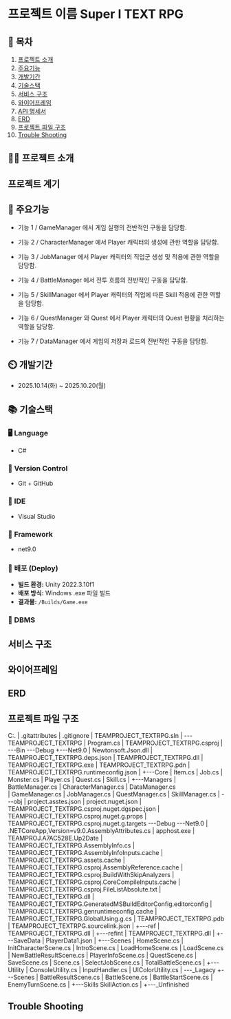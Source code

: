 # 프로젝트 이름 Super I TEXT RPG

## 📖 목차
1. [프로젝트 소개](#프로젝트-소개)
2. [주요기능](#주요기능)
3. [개발기간](#개발기간)
4. [기술스택](#기술스택)
5. [서비스 구조](#서비스-구조)
6. [와이어프레임](#와이어프레임)
7. [API 명세서](#API-명세서)
8. [ERD](#ERD)
9. [프로젝트 파일 구조](#프로젝트-파일-구조)
10. [Trouble Shooting](#trouble-shooting)

## 👨‍🏫 프로젝트 소개
## 프로젝트 계기
## 💜 주요기능

- 기능 1 / GameManager 에서 게임 실행의 전반적인 구동을 담당함.

- 기능 2 / CharacterManager 에서 Player 캐릭터의 생성에 관한 역할을 담당함.

- 기능 3 / JobManager 에서 Player 캐릭터의 직업군 생성 및 적용에 관한 역할을 담당함.

- 기능 4 / BattleManager 에서 전투 흐름의 전반적인 구동을 담당함.

- 기능 5 / SkillManager 에서 Player 캐릭터의 직업에 따른 Skill 적용에 관한 역할을 담당함.

- 기능 6 / QuestManager 와 Quest 에서 Player 캐릭터의 Quest 현황을 처리하는 역할을 담당함.

- 기능 7 / DataManager 에서 게임의 저장과 로드의 전반적인 구동을 담당함.


## ⏲️ 개발기간
- 2025.10.14(화) ~ 2025.10.20(월)
## 📚️ 기술스택
### 🖥️ Language
*  C#
### 🔧 Version Control
*  Git + GitHub
### 🧩 IDE
* Visual Studio
### 🧰 Framework
* net9.0
### 🚀 배포 (Deploy)
- **빌드 환경:** Unity 2022.3.10f1
- **배포 방식:** Windows .exe 파일 빌드
- **결과물:** `/Builds/Game.exe`
### 💾  DBMS

## 서비스 구조

## 와이어프레임

## ERD

## 프로젝트 파일 구조
C:.
|   .gitattributes
|   .gitignore
|   TEAMPROJECT_TEXTRPG.sln
|
\---TEAMPROJECT_TEXTRPG
    |   Program.cs
    |   TEAMPROJECT_TEXTRPG.csproj
    |
    \---Bin
        \---Debug
            +---Net9.0
            |       Newtonsoft.Json.dll
            |       TEAMPROJECT_TEXTRPG.deps.json
            |       TEAMPROJECT_TEXTRPG.dll
            |       TEAMPROJECT_TEXTRPG.exe
            |       TEAMPROJECT_TEXTRPG.pdn
            |       TEAMPROJECT_TEXTRPG.runtimeconfig.json
    |
    +---Core
    |       Item.cs
    |       Job.cs
    |       Monster.cs
    |       Player.cs
    |       Quest.cs
    |       Skill.cs
    |
    +---Managers
    |       BattleManager.cs
    |       CharacterManager.cs
    |       DataManager.cs    
    |       GameManager.cs
    |       JobManager.cs
    |       QuestManager.cs
    |       SkillManager.cs
    |
    \---obj
    |       project.asstes.json
    |       project.nuget.json
    |       TEAMPROJECT_TEXTRPG.csproj.nuget.dgspec.json
    |       TEAMPROJECT_TEXTRPG.csproj.nuget.g.props
    |       TEAMPROJECT_TEXTRPG.csproj.nuget.g.targets
        \---Debug
            \---Net9.0
            |       .NETCoreApp,Version=v9.0.AssemblyAttributes.cs
            |       apphost.exe
            |       TEAMPROJ.A7AC528E.Up2Date
            |       TEAMPROJECT_TEXTRPG.AssemblyInfo.cs
            |       TEAMPROJECT_TEXTRPG.AssemblyInfoInputs.cache
            |       TEAMPROJECT_TEXTRPG.assets.cache
            |       TEAMPROJECT_TEXTRPG.csproj.AssemblyReference.cache
            |       TEAMPROJECT_TEXTRPG.csproj.BuildWithSkipAnalyzers
            |       TEAMPROJECT_TEXTRPG.csproj.CoreCompileInputs.cache
            |       TEAMPROJECT_TEXTRPG.csproj.FileListAbsolute.txt
            |       TEAMPROJECT_TEXTRPG.dll
            |       TEAMPROJECT_TEXTRPG.GeneratedMSBuildEditorConfig.editorconfig
            |       TEAMPROJECT_TEXTRPG.genruntimeconfig.cache
            |       TEAMPROJECT_TEXTRPG.GlobalUsing.g.cs
            |       TEAMPROJECT_TEXTRPG.pdb
            |       TEAMPROJECT_TEXTRPG.sourcelink.json
            |
                +---ref
                |       TEAMPROJECT_TEXTRPG.dll
                |
                +---refint
                |       TEAMPROJECT_TEXTRPG.dll
    |
    +---SaveData
    |       PlayerData1.json
    |
    +---Scenes
    |       HomeScene.cs
    |       InitCharacterScene.cs
    |       IntroScene.cs
    |       LoadHomeScene.cs
    |       LoadScene.cs
    |       NewBattleResultScene.cs
    |       PlayerInfoScene.cs
    |       QuestScene.cs
    |       SaveScene.cs
    |       Scene.cs
    |       SelectJobScene.cs
    |       TotalBattleScene.cs
    |
    +---Utility
    |       ConsoleUtility.cs
    |       InputHandler.cs
    |       UIColorUtility.cs
    |
    \---_Lagacy
        +---Scenes
        |       BattleResultScene.cs
        |       BattleScene.cs
        |       BattleStartScene.cs
        |       EnemyTurnScene.cs
        |
        +---Skills
                SkillAction.cs
    |
    +---_Unfinished
## Trouble Shooting
